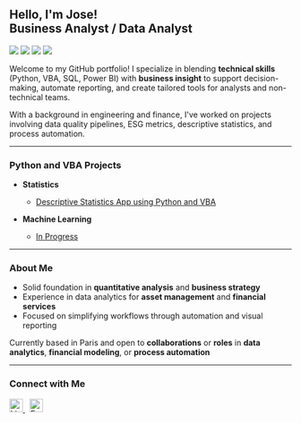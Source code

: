 <h2>Hello, I'm Jose!<br>Business Analyst / Data Analyst</h2>

<p align="left">
  <img src="https://img.shields.io/badge/Python-3776AB?logo=python&logoColor=white" />
  <img src="https://img.shields.io/badge/VBA-217346?logo=microsoft-excel&logoColor=white" />
  <img src="https://img.shields.io/badge/SQL-005C84?logo=postgresql&logoColor=white" />
  <img src="https://img.shields.io/badge/Power%20BI-F2C811?logo=powerbi&logoColor=black" />
</p>

Welcome to my GitHub portfolio! I specialize in blending **technical skills** (Python, VBA, SQL, Power BI) with **business insight** to support decision-making, automate reporting, and create tailored tools for analysts and non-technical teams.

With a background in engineering and finance, I've worked on projects involving data quality pipelines, ESG metrics, descriptive statistics, and process automation.

---

### Python and VBA Projects

- **Statistics**
  - [Descriptive Statistics App using Python and VBA](https://github.com/jcnarvaez14/ProjectStats)

- **Machine Learning**
  - [In Progress](https://github.com/jcnarvaez14/ProjectStats)

---

### About Me

- Solid foundation in **quantitative analysis** and **business strategy**
- Experience in data analytics for **asset management** and **financial services**
- Focused on simplifying workflows through automation and visual reporting

Currently based in Paris and open to **collaborations** or **roles** in **data analytics**, **financial modeling**, or **process automation**

---

### Connect with Me

<a href="https://www.linkedin.com/in/jcnarvaez2/" target="_blank">
  <img alt="LinkedIn" width="24px" src="https://cdn.jsdelivr.net/npm/simple-icons@v5/icons/linkedin.svg" />
</a>
&nbsp;
<a href="mailto:jcnarvaezpro@gmail.com">
  <img alt="Email" width="24px" src="https://cdn.jsdelivr.net/npm/simple-icons@v5/icons/gmail.svg" />
</a>

<!--
**jcnarvaez14/jcnarvaez14** is a ✨ _special_ ✨ repository because its `README.md` (this file) appears on your GitHub profile.

Here are some ideas to get you started:

- 🔭 I’m currently working on ...
- 🌱 I’m currently learning ...
- 👯 I’m looking to collaborate on ...
- 🤔 I’m looking for help with ...
- 💬 Ask me about ...
- 📫 How to reach me: ...
- 😄 Pronouns: ...
- ⚡ Fun fact: ...
-->
